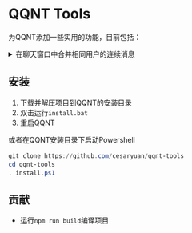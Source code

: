 # QQNT Tools

为QQNT添加一些实用的功能，目前包括：

<details><summary>在聊天窗口中合并相同用户的连续消息</summary>

![](docs/images/README/20230514200253.png)

</details>

## 安装

1. 下载并解压项目到QQNT的安装目录
2. 双击运行`install.bat`
3. 重启QQNT

或者在QQNT安装目录下启动Powershell

```powershell
git clone https://github.com/cesaryuan/qqnt-tools
cd qqnt-tools
. install.ps1
```

## 贡献

- 运行`npm run build`编译项目